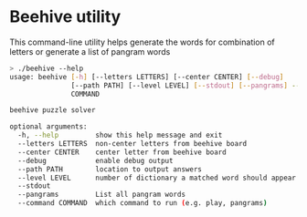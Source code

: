 # Beehive utility

This command-line utility helps generate the words for combination of letters or generate a list of pangram words

```bash
> ./beehive --help
usage: beehive [-h] [--letters LETTERS] [--center CENTER] [--debug]
               [--path PATH] [--level LEVEL] [--stdout] [--pangrams] --command
               COMMAND

beehive puzzle solver

optional arguments:
  -h, --help         show this help message and exit
  --letters LETTERS  non-center letters from beehive board
  --center CENTER    center letter from beehive board
  --debug            enable debug output
  --path PATH        location to output answers
  --level LEVEL      number of dictionary a matched word should appear in
  --stdout
  --pangrams         List all pangram words
  --command COMMAND  which command to run (e.g. play, pangrams)
```